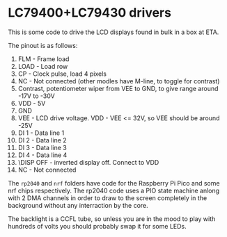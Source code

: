 # LC79400+LC79430 drivers

This is some code to drive the LCD displays found in bulk in a box at ETA.

The pinout is as follows:

1. FLM - Frame load
2. LOAD - Load row
3. CP - Clock pulse, load 4 pixels
4. NC - Not connected (other modles have M-line, to toggle for contrast)
5. Contrast, potentiometer wiper from VEE to GND, to give range around -17V to -30V
6. VDD - 5V
7. GND
8. VEE - LCD drive voltage. VDD - VEE <= 32V, so VEE should be around -25V
9. DI 1 - Data line 1
10. DI 2 - Data line 2
11. DI 3 - Data line 3
12. DI 4 - Data line 4
13. \DISP OFF - inverted display off. Connect to VDD
14. NC - Not connected

The `rp2040` and `nrf` folders have code for the Raspberry Pi Pico and some nrf chips respectively. The rp2040 code uses a PIO state machine anlong with 2 DMA channels in order to draw to the screen completely in the background without any interraction by the core.

The backlight is a CCFL tube, so unless you are in the mood to play with hundreds of volts you should probably swap it for some LEDs.
